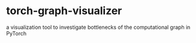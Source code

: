 # torch-graph-visualizer
a visualization tool to investigate bottlenecks of the computational graph in PyTorch
